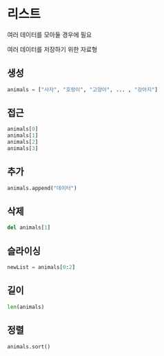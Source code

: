 # 리스트

여러 데이터를 모아둘 경우에 필요

여러 데이터를 저장하기 위한 자료형

## 생성

```py
animals = ["사자", "호랑이", "고양이", ... , "강아지"]
```

## 접근

```py
animals[0]
animals[1]
animals[2]
animals[3]
```

## 추가

```py
animals.append("데이터")
```

## 삭제

```py
del animals[1]
```

## 슬라이싱

```py
newList = animals[0:2]
```

## 길이

```py
len(animals)
```

## 정렬

```py
animals.sort()
```
